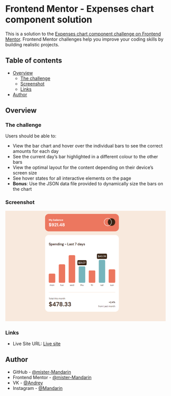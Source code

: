 # Frontend Mentor - Expenses chart component solution

This is a solution to
the [Expenses chart component challenge on Frontend Mentor](https://www.frontendmentor.io/challenges/expenses-chart-component-e7yJBUdjwt).
Frontend Mentor challenges help you improve your coding skills by building realistic projects.

## Table of contents

- [Overview](#overview)
    - [The challenge](#the-challenge)
    - [Screenshot](#screenshot)
    - [Links](#links)
- [Author](#author)

## Overview

### The challenge

Users should be able to:

- View the bar chart and hover over the individual bars to see the correct amounts for each day
- See the current day’s bar highlighted in a different colour to the other bars
- View the optimal layout for the content depending on their device’s screen size
- See hover states for all interactive elements on the page
- **Bonus**: Use the JSON data file provided to dynamically size the bars on the chart

### Screenshot

![img.png](img.png)

### Links

- Live Site URL: [Live site](https://mister-mandarin.github.io/expenses-chart-component-main)

## Author

- GitHub - [@mister-Mandarin](https://github.com/mister-Mandarin)
- Frontend Mentor - [@mister-Mandarin](https://www.frontendmentor.io/profile/mister-Mandarin)
- VK - [@Andrey](https://vk.com/andrei_poluektov)
- Instagram - [@Mandarin](https://www.instagram.com/andrey_poluehktov/)